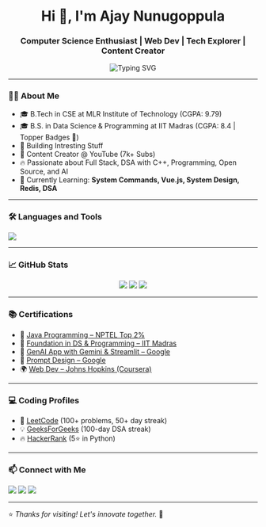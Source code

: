 <h1 align="center">Hi 👋, I'm Ajay Nunugoppula</h1>
<h3 align="center">Computer Science Enthusiast | Web Dev | Tech Explorer | Content Creator</h3>

<p align="center">
  <img src="https://readme-typing-svg.demolab.com?font=Fira+Code&pause=1000&center=true&vCenter=true&width=435&lines=Code.+Create.+Connect.;Dual+Degree+Student;Web+Dev+Specialist;7k%2B+YouTube+Community;DSA+Explorer" alt="Typing SVG" />
</p>


---

### 🧑‍💻 About Me
- 🎓 B.Tech in CSE at MLR Institute of Technology (CGPA: 9.79)
- 🎓 B.S. in Data Science & Programming at IIT Madras (CGPA: 8.4 | Topper Badges 🏅)
- 🚀 Building Intresting Stuff
- 🎥 Content Creator @ YouTube (7k+ Subs)
- 🔥 Passionate about Full Stack, DSA with C++, Programming, Open Source, and AI
- 🧠 Currently Learning: **System Commands, Vue.js, System Design, Redis, DSA**

---

### 🛠️ Languages and Tools
<p align="left">
  <img src="https://skillicons.dev/icons?i=python,java,c,html,css,js,bootstrap,vuejs,django,postgres,celery,redis,php,mysql,git,vscode" />
</p>

---

### 📈 GitHub Stats
<p align="center">
  <img src="https://github-readme-stats.vercel.app/api?username=ajay-nunugoppula&show_icons=true&theme=radical&count_private=true" />
  <img src="https://github-readme-streak-stats.herokuapp.com/?user=ajay-nunugoppula&theme=radical&count_private=true" />
  <img src="https://github-readme-stats.vercel.app/api/top-langs/?username=ajay-nunugoppula&layout=compact&theme=radical" />
</p>

---

### 📚 Certifications
- 🥇 [Java Programming – NPTEL Top 2%](#)
- 🧠 [Foundation in DS & Programming – IIT Madras](#)
- 🧠 [GenAI App with Gemini & Streamlit – Google](#)
- 🧠 [Prompt Design – Google](#)
- 🌍 [Web Dev – Johns Hopkins (Coursera)](#)

---

### 💻 Coding Profiles
- 🧠 [LeetCode](https://leetcode.com/u/ajay_nunugoppula/) (100+ problems, 50+ day streak)
- 💡 [GeeksForGeeks](https://www.geeksforgeeks.org/user/ajaynunugoppula/) (100-day DSA streak)
- 🔥 [HackerRank](https://www.hackerrank.com/profile/ajay_mlrit) (5⭐ in Python)


---

### 📫 Connect with Me
<p align="left">
  <a href="https://www.linkedin.com/in/ajay-kumar-nunugoppula-49441a256" target="_blank"><img src="https://img.shields.io/badge/LinkedIn-blue?style=for-the-badge&logo=linkedin" /></a>
  <a href="mailto:nunugoppulaajay7@gmail.com"><img src="https://img.shields.io/badge/Email-red?style=for-the-badge&logo=gmail" /></a>
  <a href="https://github.com/ajay-nunugoppula"><img src="https://img.shields.io/badge/GitHub-black?style=for-the-badge&logo=github" /></a>
</p>

---

⭐ *Thanks for visiting! Let's innovate together.* 🚀
